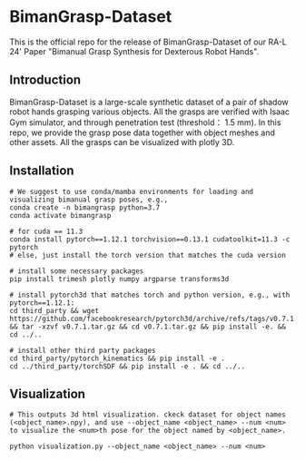 # BimanGrasp-Dataset
This is the official repo for the release of BimanGrasp-Dataset of our RA-L 24' Paper "Bimanual Grasp Synthesis for Dexterous Robot Hands". 

## Introduction

BimanGrasp-Dataset is a large-scale synthetic dataset of a pair of shadow robot hands grasping various objects. All the grasps are verified with Isaac Gym simulator, and through penetration test (threshold： 1.5 mm). In this repo, we provide the grasp pose data together with object meshes and other assets. All the grasps can be visualized with plotly 3D.

## Installation

    # We suggest to use conda/mamba environments for loading and visualizing bimanual grasp poses, e.g.,
    conda create -n bimangrasp python=3.7
    conda activate bimangrasp

    # for cuda == 11.3
    conda install pytorch==1.12.1 torchvision==0.13.1 cudatoolkit=11.3 -c pytorch
    # else, just install the torch version that matches the cuda version
    
    # install some necessary packages
    pip install trimesh plotly numpy argparse transforms3d

    # install pytorch3d that matches torch and python version, e.g., with pytorch==1.12.1:
    cd third_party && wget https://github.com/facebookresearch/pytorch3d/archive/refs/tags/v0.7.1.tar.gz && tar -xzvf v0.7.1.tar.gz && cd v0.7.1.tar.gz && pip install -e. && cd ../..

    # install other third party packages
    cd third_party/pytorch_kinematics && pip install -e .
    cd ../third_party/torchSDF && pip install -e . && cd ../..

## Visualization

    # This outputs 3d html visualization. ckeck dataset for object names (<object_name>.npy), and use --object_name <object_name> --num <num> to visualize the <num>th pose for the object named by <object_name>.
    
    python visualization.py --object_name <object_name> --num <num>
